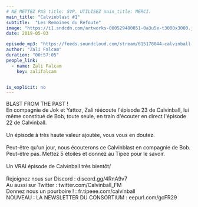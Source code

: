 ```yaml
---
# NE METTEZ PAS title: SVP. UTILISEZ main_title: MERCI.
main_title: "Calvinblast #1"
subtitle:  "Les Remoines du Refoute"
image: "https://i1.sndcdn.com/artworks-000529480851-0a3u5e-t3000x3000.jpg"
date: 2019-05-03

episode_mp3: "https://feeds.soundcloud.com/stream/615178044-calvinball-radio-calvinblast-1-les-remoines-du-refoute.mp3"
author: "Zali Falcam"
duration: "00:57:05"
people_link: 
  - name: Zali Falcam
    key: zalifalcam


is_explicit: no
---
```


<PodcastHeader/>

<!-- ECRIRE LA DESCRIPTION DE L'EPISODE SOUS CETTE LIGNE -->
BLAST FROM THE PAST !<br>En compagnie de Jok et Yattoz, Zali réécoute l'épisode 23 de Calvinball, lui même constitué de Bob, toute seule, en train d'écouter en direct l'épisode 22 de Calvinball.<br><br>Un épisode à très haute valeur ajoutée, vous vous en doutez.<br><br>Peut-être qu'un jour, nous écouterons ce Calvinblast en compagnie de Bob. Peut-être pas. Mettez 5 étoiles et donnez au Tipee pour le savoir.<br><br>Un VRAI épisode de Calvinball très bientôt/<br><br>Rejoignez nous sur Discord : discord.gg/4RnA9v7<br>Au aussi sur Twitter : twitter.com/Calvinball_FM<br>Donnez nous un pourboire ! : fr.tipeee.com/calvinball<br>NOUVEAU : LA NEWSLETTER DU CONSORTIUM : eepurl.com/gcFR29

